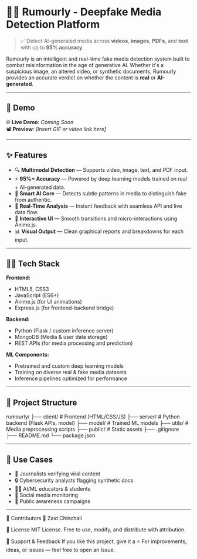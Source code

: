 # 🕵️‍♂️ Rumourly - Deepfake Media Detection Platform

> ✅ Detect AI-generated media across **videos**, **images**, **PDFs**, and **text** with up to **95% accuracy**.

Rumourly is an intelligent and real-time fake media detection system built to combat misinformation in the age of generative AI. Whether it's a suspicious image, an altered video, or synthetic documents, Rumourly provides an accurate verdict on whether the content is **real** or **AI-generated**.

---

## 🚀 Demo

🌐 **Live Demo**: _Coming Soon_  
📽️ **Preview**: _[Insert GIF or video link here]_

---

## ✨ Features

- 🔍 **Multimodal Detection** — Supports video, image, text, and PDF input.
- ⚡ **95%+ Accuracy** — Powered by deep learning models trained on real + AI-generated data.
- 🧠 **Smart AI Core** — Detects subtle patterns in media to distinguish fake from authentic.
- 📡 **Real-Time Analysis** — Instant feedback with seamless API and live data flow.
- 🎨 **Interactive UI** — Smooth transitions and micro-interactions using Anime.js.
- 📊 **Visual Output** — Clean graphical reports and breakdowns for each input.

---

## 🧑‍💻 Tech Stack

**Frontend:**
- HTML5, CSS3
- JavaScript (ES6+)
- Anime.js (for UI animations)
- Express.js (for frontend-backend bridge)

**Backend:**
- Python (Flask / custom inference server)
- MongoDB (Media & user data storage)
- REST APIs (for media processing and prediction)

**ML Components:**
- Pretrained and custom deep learning models
- Training on diverse real & fake media datasets
- Inference pipelines optimized for performance

---

## 📂 Project Structure

rumourly/
├── client/ # Frontend (HTML/CSS/JS)
├── server/ # Python backend (Flask APIs, model)
├── model/ # Trained ML models
├── utils/ # Media preprocessing scripts
├── public/ # Static assets
├── .gitignore
├── README.md
└── package.json


---

## 🧪 Use Cases

- 📰 Journalists verifying viral content
- 🔒 Cybersecurity analysts flagging synthetic docs
- 🧑‍🎓 AI/ML educators & students
- 📱 Social media monitoring
- 🧠 Public awareness campaigns

---


🤝 Contributors
👤 Zaid Chinchali

📜 License
MIT License. Free to use, modify, and distribute with attribution.

🌟 Support & Feedback
If you like this project, give it a ⭐
For improvements, ideas, or issues — feel free to open an Issue.
